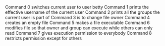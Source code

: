  Command 0 switches current user to user betty
 Command 1 prints the effective username of the current user
 Command 2 prints all the groups the current user is part of
 Command 3 is to change file owner
 Command 4 creates an empty file
 Command 5 makes a file executable
 Command 6 modifies file so that owner and group can execute while others can only read Command 7 gives execution permission to everybody
 Command 8 restricts permission except for others  
